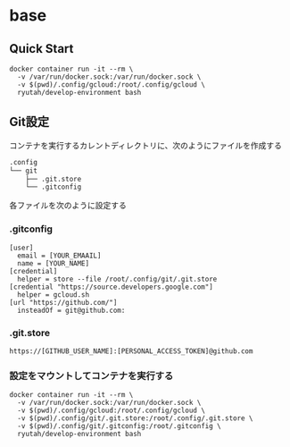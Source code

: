 # base

## Quick Start

```console
docker container run -it --rm \
  -v /var/run/docker.sock:/var/run/docker.sock \
  -v $(pwd)/.config/gcloud:/root/.config/gcloud \
  ryutah/develop-environment bash
```

## Git設定

コンテナを実行するカレントディレクトリに、次のようにファイルを作成する

```txt
.config
└── git
    ├── .git.store
    └── .gitconfig
```

各ファイルを次のように設定する

### .gitconfig

```gitconfig
[user]
  email = [YOUR_EMAAIL]
  name = [YOUR_NAME]
[credential]
  helper = store --file /root/.config/git/.git.store
[credential "https://source.developers.google.com"]
  helper = gcloud.sh
[url "https://github.com/"]
  insteadOf = git@github.com:
```

### .git.store

```txt
https://[GITHUB_USER_NAME]:[PERSONAL_ACCESS_TOKEN]@github.com
```

### 設定をマウントしてコンテナを実行する

```console
docker container run -it --rm \
  -v /var/run/docker.sock:/var/run/docker.sock \
  -v $(pwd)/.config/gcloud:/root/.config/gcloud \
  -v $(pwd)/.config/git/.git.store:/root/.config/.git.store \
  -v $(pwd)/.config/git/.gitconfig:/root/.gitconfig \
  ryutah/develop-environment bash
```
